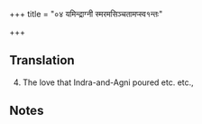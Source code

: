 +++
title = "०४ यमिन्द्राग्नी स्मरमसिञ्चतामप्स्व१न्तः"

+++
## Translation
4. The love that Indra-and-Agni poured etc. etc.,

## Notes

